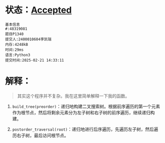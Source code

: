 # 状态：[Accepted](http://dsbpython.openjudge.cn/dspythonbook/solution/48319081/)

```
基本信息
#:48319081
题目P1340
提交人:2400010604李凯瑞
内存:4248kB
时间:29ms
语言:Python3
提交时间:2025-02-21 14:33:11
```

# 解释：

> 其实这个程序并不复杂。我在这里简单解释一下我的函数。

1. `build_tree(preorder)`：递归地构建二叉搜索树。根据前序遍历的第一个元素作为根节点，然后将剩余元素分为左子树和右子树的前序遍历，继续递归构建。
   
2. `postorder_traversal(root)`：递归地进行后序遍历，先遍历左子树，然后遍历右子树，最后访问根节点。